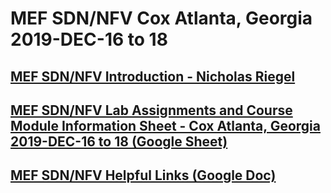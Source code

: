 #  MEF SDN/NFV Cox Atlanta, Georgia 2019-DEC-16 to 18

## [MEF SDN/NFV Introduction - Nicholas Riegel](https://docs.google.com/presentation/d/1mwf5bOAcv3zAhE1sPzjZsh_SHO0lmRui_h29-LFybyg/edit?usp=sharing)

## [MEF SDN/NFV Lab Assignments and Course Module Information Sheet - Cox Atlanta, Georgia 2019-DEC-16 to 18 (Google Sheet)](https://docs.google.com/spreadsheets/d/1OEmMQVyvJWYJr3pauOr9tWcb72xHRPMnUrc3UdpYTGk/edit?usp=sharing)

## [MEF SDN/NFV Helpful Links (Google Doc)](https://docs.google.com/document/d/1ffU4yrveRXTvt78ybvI7ebdUJE8AG71mc1QIr9kg9DU/edit?usp=sharing)